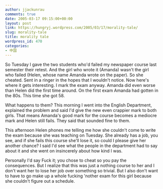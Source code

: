 ```yaml
---
author: jjackunrau
comments: true
date: 2005-03-17 09:15:00+00:00
layout: post
link: https://hungryj.wordpress.com/2005/03/17/morality-tale/
slug: morality-tale
title: morality tale
wordpress_id: 470
categories:
- 中国
---
```


So Tuesday I gave the two students who'd failed my newspaper course last semester their retest.  And the girl who wrote it (Amanda) wasn't the girl who failed (Helen, whose name Amanda wrote on the paper).  So she cheated.  Sent in a ringer in the hopes that I wouldn't notice.  Now here's where it gets interesting.  I mark the exam anyway.  Amanda did even worse than Helen did the first time around.  On the first exam Amanda had gotten in the 80s.  This time she got 58.  
  
What happens to them?  This morning I went into the English Department, explained the problem and said I'd give the new even crappier mark to both girls.  That means Amanda's good mark for the course becomes a mediocre mark and Helen still fails.  They said that sounded fine to them.  
  
This afternoon Helen phones me telling me how she couldn't come to write the exam because she was teaching on Tuesday.  She already has a job, you see, and if she fails this course she'll lose it, so could I please give her another chance?  I said I'd see what the people in the department had to say about it and she went on insincerely about how kind I was.  
  
Personally I'd say Fuck it; you chose to cheat so you pay the consequences.  But I realize that this was just a nothing course to her and I don't want her to lose her job over something so trivial.  But I also don't want to have to go make up a whole fucking 'nother exam for this girl because she couldn't figure out a schedule.
